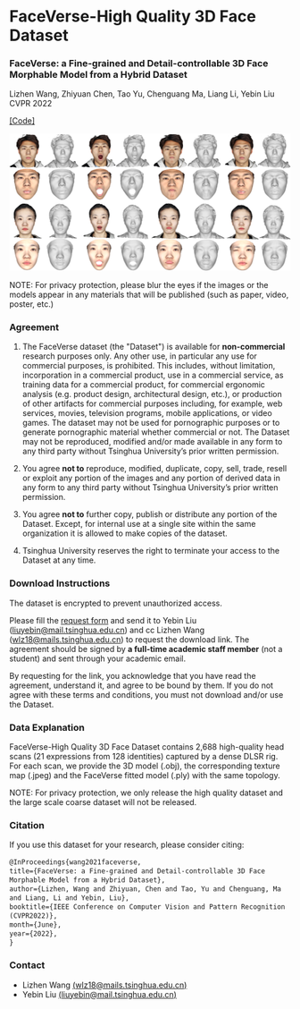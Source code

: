 # FaceVerse-High Quality 3D Face Dataset 
### FaceVerse: a Fine-grained and Detail-controllable 3D Face Morphable Model from a Hybrid Dataset
Lizhen Wang, Zhiyuan Chen, Tao Yu, Chenguang Ma, Liang Li, Yebin Liu  CVPR 2022

[[Code]](https://github.com/LizhenWangT/FaceVerse)

![teaser](./faceverse.jpg)

NOTE: For privacy protection, please blur the eyes if the images or the models appear in any materials that will be published (such as paper, video, poster, etc.)

### Agreement
1. The FaceVerse dataset (the "Dataset") is available for **non-commercial** research purposes only. Any other use, in particular any use for commercial purposes, is prohibited. This includes, without limitation, incorporation in a commercial product, use in a commercial service, as training data for a commercial product, for commercial ergonomic analysis (e.g. product design, architectural design, etc.), or production of other artifacts for commercial purposes including, for example, web services, movies, television programs, mobile applications, or video games. The dataset may not be used for pornographic purposes or to generate pornographic material whether commercial or not. The Dataset may not be reproduced, modified and/or made available in any form to any third party without Tsinghua University’s prior written permission.

2. You agree **not to** reproduce, modified, duplicate, copy, sell, trade, resell or exploit any portion of the images and any portion of derived data in any form to any third party without Tsinghua University’s prior written permission.

3. You agree **not to** further copy, publish or distribute any portion of the Dataset. Except, for internal use at a single site within the same organization it is allowed to make copies of the dataset.

4. Tsinghua University reserves the right to terminate your access to the Dataset at any time.


### Download Instructions 
The dataset is encrypted to prevent unauthorized access.

Please fill the [request form](./FaceVerse_Agreement.pdf) and send it to Yebin Liu (liuyebin@mail.tsinghua.edu.cn) and cc Lizhen Wang (wlz18@mails.tsinghua.edu.cn) to request the download link. The agreement should be signed by **a full-time academic staff member** (not a student) and sent through your academic email.

By requesting for the link, you acknowledge that you have read the agreement, understand it, and agree to be bound by them. If you do not agree with these terms and conditions, you must not download and/or use the Dataset.


### Data Explanation
FaceVerse-High Quality 3D Face Dataset contains 2,688 high-quality head scans (21 expressions from 128 identities) captured by a dense DLSR rig.
For each scan, we provide the 3D model (.obj), the corresponding texture map (.jpeg) and the FaceVerse fitted model (.ply) with the same topology.

NOTE: For privacy protection, we only release the high quality dataset and the large scale coarse dataset will not be released.

### Citation
If you use this dataset for your research, please consider citing:
```
@InProceedings{wang2021faceverse,
title={FaceVerse: a Fine-grained and Detail-controllable 3D Face Morphable Model from a Hybrid Dataset},
author={Lizhen, Wang and Zhiyuan, Chen and Tao, Yu and Chenguang, Ma and Liang, Li and Yebin, Liu},
booktitle={IEEE Conference on Computer Vision and Pattern Recognition (CVPR2022)},
month={June},
year={2022},
}
```

### Contact
- Lizhen Wang [(wlz18@mails.tsinghua.edu.cn)](wlz18@mails.tsinghua.edu.cn)
- Yebin Liu [(liuyebin@mail.tsinghua.edu.cn)](mailto:liuyebin@mail.tsinghua.edu.cn)
